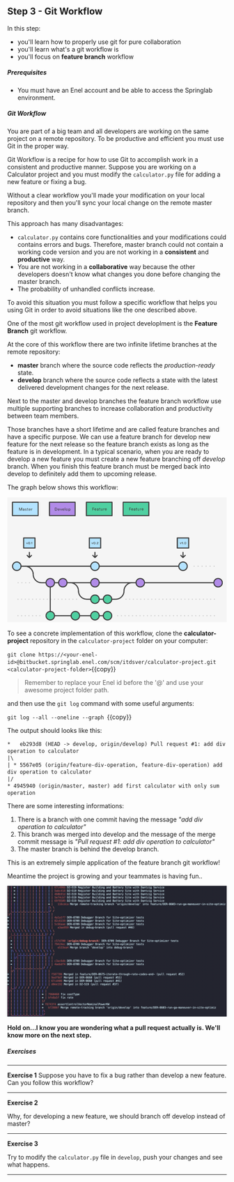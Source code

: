 ## Step 3 - Git Workflow
In this step:
* you'll learn how to properly use git for pure collaboration
* you'll learn what's a git workflow is
* you'll focus on **feature branch** workflow

##### Prerequisites
* You must have an Enel account and be able to access the Springlab environment.

##### Git Workflow

You are part of a big team and all developers are working on the same project on a remote repository. To be productive and efficient you must use Git in the proper way. 

Git Workflow is a recipe for how to use Git to accomplish work in a consistent and productive manner. 
Suppose you are working on a Calculator project and you must modify the `calculator.py` file for adding a new feature or fixing a bug.

Without a clear workflow you'll made your modification on your local repository and then you'll sync your local change on the remote master branch.

This approach has many disadvantages:

* `calculator.py` contains core functionalities and your modifications could contains errors and bugs. Therefore, master branch could not contain a working code version and you are not working in a **consistent** and **productive** way.
* You are not working in a **collaborative** way because the other developers doesn't know what changes you done before changing the master branch.
* The probability of unhandled conflicts increase.

To avoid this situation you must follow a specific workflow that helps you using Git in order to avoid situations like the one described above.

One of the most git workflow used in project developlment is the **Feature Branch** git workflow.

At the core of this workflow there are two infinite lifetime branches at the remote repository:
* **master** branch where the source code reflects the *production-ready* state.
* **develop** branch where the source code reflects a state with the latest delivered development changes for the next release.

Next to the master and develop branches the feature branch workflow use multiple supporting branches to increase collaboration and productivity between team members. 

Those branches have a short lifetime and are called feature branches and have a specific purpose. We can use a feature branch for develop new feature for the next release so the feature branch exists as long as the feature is in development. 
In a typical scenario, when you are ready to develop a new feature you must create a new feature branching off *develop* branch. When you finish this feature branch must be merged back into develop to definitely add them to upcoming release.

The graph below shows this workflow:

![](./assets/feature_branch_workflow.png)

To see a concrete implementation of this workflow, clone the **calculator-project** repository in the `calculator-project` folder on your computer:

```git clone https://<your-enel-id>@bitbucket.springlab.enel.com/scm/itdsver/calculator-project.git <calculator-project-folder>```{{copy}}

> Remember to replace your Enel id before the '@' and use your awesome project folder path.

and then use the `git log` command with some useful arguments:

```git log --all --oneline --graph ```{{copy}}

The output should looks like this:

```shell
*   eb293d8 (HEAD -> develop, origin/develop) Pull request #1: add div operation to calculator
|\  
| * 5567e05 (origin/feature-div-operation, feature-div-operation) add div operation to calculator
|/  
* 4945940 (origin/master, master) add first calculator with only sum operation
```

There are some interesting informations:

1. There is a branch with one commit having the message *"add div operation to calculator"*
2. This branch was merged into develop and the message of the merge commit message is *"Pull request #1: add div operation to calculator"*
3. The master branch is behind the develop branch.

This is an extremely simple application of the feature branch git workflow! 

Meantime the project is growing and your teammates is having fun..

![](./assets/huge_feature_branch_workflow.png)



**Hold on...I know you are wondering what a pull request actually is. We'll know more on the next step.**

##### Exercises

---
**Exercise 1**
Suppose you have to fix a bug rather than develop a new feature. Can you follow this workflow? 

---

**Exercise 2**

Why, for developing a new feature, we should branch off develop instead of master? 

---

**Exercise 3**

Try to modify the `calculator.py` file in `develop`, push your changes and see what happens.

---